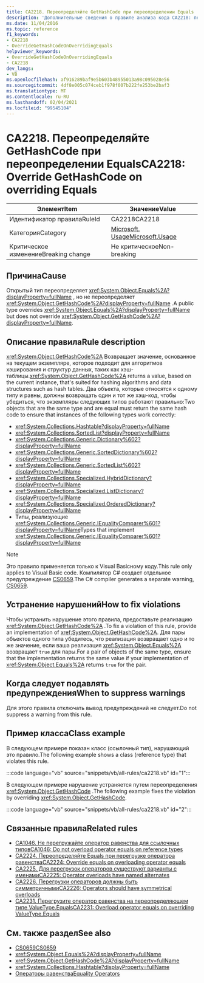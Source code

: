 ```yaml
---
title: CA2218. Переопределяйте GetHashCode при переопределении Equals
description: 'Дополнительные сведения о правиле анализа кода CA2218: переопределение GetHashCode при переопределении Equals'
ms.date: 11/04/2016
ms.topic: reference
f1_keywords:
- CA2218
- OverrideGetHashCodeOnOverridingEquals
helpviewer_keywords:
- OverrideGetHashCodeOnOverridingEquals
- CA2218
dev_langs:
- VB
ms.openlocfilehash: af916289baf9e5b603b48955013a98c095028e56
ms.sourcegitcommit: 4df8e005c074ceb1f978f007b222fe253be2baf3
ms.translationtype: MT
ms.contentlocale: ru-RU
ms.lasthandoff: 02/04/2021
ms.locfileid: "99545104"
---
```

# <a name="ca2218-override-gethashcode-on-overriding-equals"></a><span data-ttu-id="33cba-103">CA2218. Переопределяйте GetHashCode при переопределении Equals</span><span class="sxs-lookup"><span data-stu-id="33cba-103">CA2218: Override GetHashCode on overriding Equals</span></span>

|<span data-ttu-id="33cba-104">Элемент</span><span class="sxs-lookup"><span data-stu-id="33cba-104">Item</span></span>|<span data-ttu-id="33cba-105">Значение</span><span class="sxs-lookup"><span data-stu-id="33cba-105">Value</span></span>|
|-|-|
|<span data-ttu-id="33cba-106">Идентификатор правила</span><span class="sxs-lookup"><span data-stu-id="33cba-106">RuleId</span></span>|<span data-ttu-id="33cba-107">CA2218</span><span class="sxs-lookup"><span data-stu-id="33cba-107">CA2218</span></span>|
|<span data-ttu-id="33cba-108">Категория</span><span class="sxs-lookup"><span data-stu-id="33cba-108">Category</span></span>|[<span data-ttu-id="33cba-109">Microsoft. Usage</span><span class="sxs-lookup"><span data-stu-id="33cba-109">Microsoft.Usage</span></span>](usage-warnings.md)|
|<span data-ttu-id="33cba-110">Критическое изменение</span><span class="sxs-lookup"><span data-stu-id="33cba-110">Breaking change</span></span>|<span data-ttu-id="33cba-111">Не критическое</span><span class="sxs-lookup"><span data-stu-id="33cba-111">Non-breaking</span></span>|

## <a name="cause"></a><span data-ttu-id="33cba-112">Причина</span><span class="sxs-lookup"><span data-stu-id="33cba-112">Cause</span></span>

<span data-ttu-id="33cba-113">Открытый тип переопределяет <xref:System.Object.Equals%2A?displayProperty=fullName> , но не переопределяет <xref:System.Object.GetHashCode%2A?displayProperty=fullName> .</span><span class="sxs-lookup"><span data-stu-id="33cba-113">A public type overrides <xref:System.Object.Equals%2A?displayProperty=fullName> but does not override <xref:System.Object.GetHashCode%2A?displayProperty=fullName>.</span></span>

## <a name="rule-description"></a><span data-ttu-id="33cba-114">Описание правила</span><span class="sxs-lookup"><span data-stu-id="33cba-114">Rule description</span></span>

<span data-ttu-id="33cba-115"><xref:System.Object.GetHashCode%2A> Возвращает значение, основанное на текущем экземпляре, которое подходит для алгоритмов хэширования и структур данных, таких как хэш-таблицы.</span><span class="sxs-lookup"><span data-stu-id="33cba-115"><xref:System.Object.GetHashCode%2A> returns a value, based on the current instance, that's suited for hashing algorithms and data structures such as hash tables.</span></span> <span data-ttu-id="33cba-116">Два объекта, которые относятся к одному типу и равны, должны возвращать один и тот же хэш-код, чтобы убедиться, что экземпляры следующих типов работают правильно:</span><span class="sxs-lookup"><span data-stu-id="33cba-116">Two objects that are the same type and are equal must return the same hash code to ensure that instances of the following types work correctly:</span></span>

- <xref:System.Collections.Hashtable?displayProperty=fullName>
- <xref:System.Collections.SortedList?displayProperty=fullName>
- <xref:System.Collections.Generic.Dictionary%602?displayProperty=fullName>
- <xref:System.Collections.Generic.SortedDictionary%602?displayProperty=fullName>
- <xref:System.Collections.Generic.SortedList%602?displayProperty=fullName>
- <xref:System.Collections.Specialized.HybridDictionary?displayProperty=fullName>
- <xref:System.Collections.Specialized.ListDictionary?displayProperty=fullName>
- <xref:System.Collections.Specialized.OrderedDictionary?displayProperty=fullName>
- <span data-ttu-id="33cba-117">Типы, реализующие <xref:System.Collections.Generic.IEqualityComparer%601?displayProperty=fullName></span><span class="sxs-lookup"><span data-stu-id="33cba-117">Types that implement <xref:System.Collections.Generic.IEqualityComparer%601?displayProperty=fullName></span></span>

> [!NOTE]
> <span data-ttu-id="33cba-118">Это правило применяется только к Visual Basicному коду.</span><span class="sxs-lookup"><span data-stu-id="33cba-118">This rule only applies to Visual Basic code.</span></span> <span data-ttu-id="33cba-119">Компилятор C# создает отдельное предупреждение [CS0659](../../../csharp/misc/cs0659.md).</span><span class="sxs-lookup"><span data-stu-id="33cba-119">The C# compiler generates a separate warning, [CS0659](../../../csharp/misc/cs0659.md).</span></span>

## <a name="how-to-fix-violations"></a><span data-ttu-id="33cba-120">Устранение нарушений</span><span class="sxs-lookup"><span data-stu-id="33cba-120">How to fix violations</span></span>

<span data-ttu-id="33cba-121">Чтобы устранить нарушение этого правила, предоставьте реализацию <xref:System.Object.GetHashCode%2A> .</span><span class="sxs-lookup"><span data-stu-id="33cba-121">To fix a violation of this rule, provide an implementation of <xref:System.Object.GetHashCode%2A>.</span></span> <span data-ttu-id="33cba-122">Для пары объектов одного типа убедитесь, что реализация возвращает одно и то же значение, если ваша реализация <xref:System.Object.Equals%2A> возвращает `true` для пары.</span><span class="sxs-lookup"><span data-stu-id="33cba-122">For a pair of objects of the same type, ensure that the implementation returns the same value if your implementation of <xref:System.Object.Equals%2A> returns `true` for the pair.</span></span>

## <a name="when-to-suppress-warnings"></a><span data-ttu-id="33cba-123">Когда следует подавлять предупреждения</span><span class="sxs-lookup"><span data-stu-id="33cba-123">When to suppress warnings</span></span>

<span data-ttu-id="33cba-124">Для этого правила отключать вывод предупреждений не следует.</span><span class="sxs-lookup"><span data-stu-id="33cba-124">Do not suppress a warning from this rule.</span></span>

## <a name="class-example"></a><span data-ttu-id="33cba-125">Пример класса</span><span class="sxs-lookup"><span data-stu-id="33cba-125">Class example</span></span>

<span data-ttu-id="33cba-126">В следующем примере показан класс (ссылочный тип), нарушающий это правило.</span><span class="sxs-lookup"><span data-stu-id="33cba-126">The following example shows a class (reference type) that violates this rule.</span></span>

:::code language="vb" source="snippets/vb/all-rules/ca2218.vb" id="1":::

<span data-ttu-id="33cba-127">В следующем примере нарушение устраняется путем переопределения <xref:System.Object.GetHashCode> .</span><span class="sxs-lookup"><span data-stu-id="33cba-127">The following example fixes the violation by overriding <xref:System.Object.GetHashCode>.</span></span>

:::code language="vb" source="snippets/vb/all-rules/ca2218.vb" id="2":::

## <a name="related-rules"></a><span data-ttu-id="33cba-128">Связанные правила</span><span class="sxs-lookup"><span data-stu-id="33cba-128">Related rules</span></span>

- [<span data-ttu-id="33cba-129">CA1046. Не перегружайте оператор равенства для ссылочных типов</span><span class="sxs-lookup"><span data-stu-id="33cba-129">CA1046: Do not overload operator equals on reference types</span></span>](ca1046.md)
- [<span data-ttu-id="33cba-130">CA2224. Переопределяйте Equals при перегрузке оператора равенства</span><span class="sxs-lookup"><span data-stu-id="33cba-130">CA2224: Override equals on overloading operator equals</span></span>](ca2224.md)
- [<span data-ttu-id="33cba-131">CA2225. Для перегрузок операторов существуют варианты с именами</span><span class="sxs-lookup"><span data-stu-id="33cba-131">CA2225: Operator overloads have named alternates</span></span>](ca2225.md)
- [<span data-ttu-id="33cba-132">CA2226. Перегрузки операторов должны быть симметричными</span><span class="sxs-lookup"><span data-stu-id="33cba-132">CA2226: Operators should have symmetrical overloads</span></span>](ca2226.md)
- [<span data-ttu-id="33cba-133">CA2231. Перегрузите оператор равенства на переопределяющем типе ValueType.Equals</span><span class="sxs-lookup"><span data-stu-id="33cba-133">CA2231: Overload operator equals on overriding ValueType.Equals</span></span>](ca2231.md)

## <a name="see-also"></a><span data-ttu-id="33cba-134">См. также раздел</span><span class="sxs-lookup"><span data-stu-id="33cba-134">See also</span></span>

- [<span data-ttu-id="33cba-135">CS0659</span><span class="sxs-lookup"><span data-stu-id="33cba-135">CS0659</span></span>](../../../csharp/misc/cs0659.md)
- <xref:System.Object.Equals%2A?displayProperty=fullName>
- <xref:System.Object.GetHashCode%2A?displayProperty=fullName>
- <xref:System.Collections.Hashtable?displayProperty=fullName>
- [<span data-ttu-id="33cba-136">Операторы равенства</span><span class="sxs-lookup"><span data-stu-id="33cba-136">Equality Operators</span></span>](../../../standard/design-guidelines/equality-operators.md)
